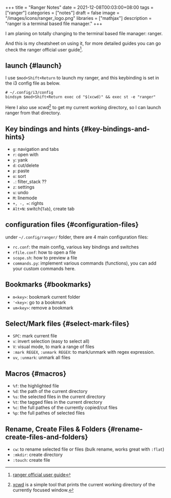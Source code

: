 +++
title = "Ranger Notes"
date = 2021-12-08T00:03:00+08:00
tags = ["ranger"]
categories = ["notes"]
draft = false
image = "/images/icons/ranger_logo.png"
libraries = ["mathjax"]
description = "ranger is a terminal based file manager."
+++

I am planing on totally changing to the terminal based file manager: ranger.

And this is my cheatsheet on using it, for more detailed guides you can go check the ranger official user guide[^fn:1].


## launch {#launch}

I use `$mod+Shift+Return` to launch my ranger, and this keybinding is set in the i3 config file as below.

```shell
# ~/.config/i3/config
bindsym $mod+Shift+Return exec cd "$(xcwd)" && exec st -e "ranger"
```

Here I also use xcwd[^fn:2] to get my current working directory, so I can launch ranger from that directory.


## Key bindings and hints {#key-bindings-and-hints}

-   `g`: navigation and tabs
-   `r`: open with
-   `y`: yank
-   `d`: cut/delete
-   `p`: paste
-   `o`: sort
-   `.`: filter_stack ??
-   `z`: settings
-   `u`: undo
-   `M`: linemode
-   `+, -, =`: rights
-   `Alt+N`: switch(`Tab`), create tab


## configuration files {#configuration-files}

under `~/.config/ranger/` folder, there are 4 main configuration files:

-   `rc.conf`: the main config, various key bindings and switches
-   `rfile.conf`: how to open a file
-   `scope.sh`: how to preview a file
-   `commands.py`: implement various commands (functions), you can add your custom commands here.


## Bookmarks {#bookmarks}

-   `m<key>`: bookmark current folder
-   `'<key>`: go to a bookmark
-   `um<key>`: remove a bookmark


## Select/Mark files {#select-mark-files}

-   `SPC`: mark current file
-   `v`: invert selection (easy to select all)
-   `V`: visual mode, to mark a range of files
-   `:mark REGEX`, `:unmark REGEX`: to mark/unmark with regex expression.
-   `uv`, `:unmark`: unmark all files


## Macros {#macros}

-   `%f`: the highlighted file
-   `%d`: the path of the current directory
-   `%s`: the selected files in the current directory
-   `%t`: the tagged files in the current directory
-   `%c`: the full pathes of the currently copied/cut files
-   `%p`: the full pathes of selected files


## Rename, Create Files &amp; Folders {#rename-create-files-and-folders}

-   `cw`: to rename selected file or files (bulk rename, works great with `:flat`)
-   `:mkdir`: create directory
-   `:touch`: create file

[^fn:1]: [ranger official user guide](https://github.com/ranger/ranger/wiki/Official-User-Guide)
[^fn:2]: [xcwd](https://github.com/schischi/xcwd) is a simple tool that prints the current working directory of the currently focused window.
